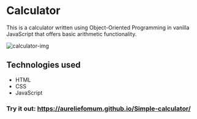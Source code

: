 # Calculator
This is a calculator written using Object-Oriented Programming in vanilla JavaScript that offers basic arithmetic functionality.



 ![calculator-img](https://user-images.githubusercontent.com/24625551/168313789-6755a055-f126-440f-8160-06d900e9bc90.PNG)
 
 ## Technologies used
 - HTML
 - CSS
 - JavaScript
 
 
### Try it out: https://aureliefomum.github.io/Simple-calculator/
